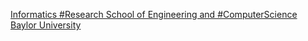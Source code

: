 [Informatics #Research   School of Engineering and #ComputerScience   Baylor University](https://qi.tc/qi/117773)